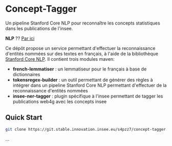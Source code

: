 # Concept-Tagger
Un pipeline Stanford Core NLP pour reconnaître les concepts statistiques 
dans les publications de l'insee.

**NLP** ?? [Par ici](https://corenlp.run)

Ce dépôt propose un service permettant d'effectuer la reconnaissance
d'entités nommées sur des textes en français, à l'aide de la bibliothèque 
[Stanford Core NLP](https://stanfordnlp.github.io/CoreNLP). Il contient
trois modules maven:

* **french-lemmatiser** : un lemmatiseur pour le français à base de dictionnaires
* **tokensregex-builder** : un outil permettant de générer des règles à 
intégrer dans un pipeline Stanford Core NLP permettant d'effectuer de la 
reconnaissance d'entités nommées
* **insee-ner-tagger** : plugin spécifique à l'insee permettant de tagger 
les publications web4g avec les concepts insee

## Quick Start

```bash
git clone https://git.stable.innovation.insee.eu/s4pzz7/concept-tagger.git
```
...

